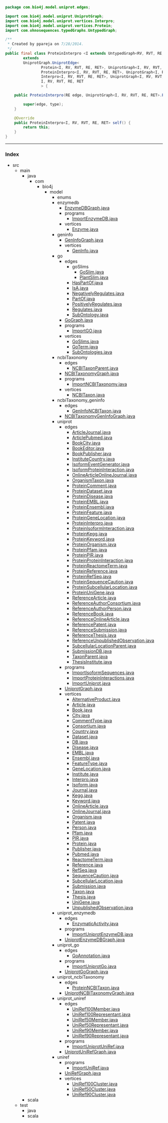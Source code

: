 
```java
package com.bio4j.model.uniprot.edges;

import com.bio4j.model.uniprot.UniprotGraph;
import com.bio4j.model.uniprot.vertices.Interpro;
import com.bio4j.model.uniprot.vertices.Protein;
import com.ohnosequences.typedGraphs.UntypedGraph;

/**
 * Created by ppareja on 7/28/2014.
 */
public final class ProteinInterpro <I extends UntypedGraph<RV, RVT, RE, RET>, RV, RVT, RE, RET>
		extends
		UniprotGraph.UniprotEdge<
				Protein<I, RV, RVT, RE, RET>, UniprotGraph<I, RV, RVT, RE, RET>.ProteinType,
				ProteinInterpro<I, RV, RVT, RE, RET>, UniprotGraph<I, RV, RVT, RE, RET>.ProteinInterproType,
				Interpro<I, RV, RVT, RE, RET>, UniprotGraph<I, RV, RVT, RE, RET>.InterproType,
				I, RV, RVT, RE, RET
				> {

	public ProteinInterpro(RE edge, UniprotGraph<I, RV, RVT, RE, RET>.ProteinInterproType type) {

		super(edge, type);
	}

	@Override
	public ProteinInterpro<I, RV, RVT, RE, RET> self() {
		return this;
	}
}
```


------

### Index

+ src
  + main
    + java
      + com
        + bio4j
          + model
            + enums
            + enzymedb
              + [EnzymeDBGraph.java][main\java\com\bio4j\model\enzymedb\EnzymeDBGraph.java]
              + programs
                + [ImportEnzymeDB.java][main\java\com\bio4j\model\enzymedb\programs\ImportEnzymeDB.java]
              + vertices
                + [Enzyme.java][main\java\com\bio4j\model\enzymedb\vertices\Enzyme.java]
            + geninfo
              + [GenInfoGraph.java][main\java\com\bio4j\model\geninfo\GenInfoGraph.java]
              + vertices
                + [GenInfo.java][main\java\com\bio4j\model\geninfo\vertices\GenInfo.java]
            + go
              + edges
                + goSlims
                  + [GoSlim.java][main\java\com\bio4j\model\go\edges\goSlims\GoSlim.java]
                  + [PlantSlim.java][main\java\com\bio4j\model\go\edges\goSlims\PlantSlim.java]
                + [HasPartOf.java][main\java\com\bio4j\model\go\edges\HasPartOf.java]
                + [IsA.java][main\java\com\bio4j\model\go\edges\IsA.java]
                + [NegativelyRegulates.java][main\java\com\bio4j\model\go\edges\NegativelyRegulates.java]
                + [PartOf.java][main\java\com\bio4j\model\go\edges\PartOf.java]
                + [PositivelyRegulates.java][main\java\com\bio4j\model\go\edges\PositivelyRegulates.java]
                + [Regulates.java][main\java\com\bio4j\model\go\edges\Regulates.java]
                + [SubOntology.java][main\java\com\bio4j\model\go\edges\SubOntology.java]
              + [GoGraph.java][main\java\com\bio4j\model\go\GoGraph.java]
              + programs
                + [ImportGO.java][main\java\com\bio4j\model\go\programs\ImportGO.java]
              + vertices
                + [GoSlims.java][main\java\com\bio4j\model\go\vertices\GoSlims.java]
                + [GoTerm.java][main\java\com\bio4j\model\go\vertices\GoTerm.java]
                + [SubOntologies.java][main\java\com\bio4j\model\go\vertices\SubOntologies.java]
            + ncbiTaxonomy
              + edges
                + [NCBITaxonParent.java][main\java\com\bio4j\model\ncbiTaxonomy\edges\NCBITaxonParent.java]
              + [NCBITaxonomyGraph.java][main\java\com\bio4j\model\ncbiTaxonomy\NCBITaxonomyGraph.java]
              + programs
                + [ImportNCBITaxonomy.java][main\java\com\bio4j\model\ncbiTaxonomy\programs\ImportNCBITaxonomy.java]
              + vertices
                + [NCBITaxon.java][main\java\com\bio4j\model\ncbiTaxonomy\vertices\NCBITaxon.java]
            + ncbiTaxonomy_geninfo
              + edges
                + [GenInfoNCBITaxon.java][main\java\com\bio4j\model\ncbiTaxonomy_geninfo\edges\GenInfoNCBITaxon.java]
              + [NCBITaxonomyGenInfoGraph.java][main\java\com\bio4j\model\ncbiTaxonomy_geninfo\NCBITaxonomyGenInfoGraph.java]
            + uniprot
              + edges
                + [ArticleJournal.java][main\java\com\bio4j\model\uniprot\edges\ArticleJournal.java]
                + [ArticlePubmed.java][main\java\com\bio4j\model\uniprot\edges\ArticlePubmed.java]
                + [BookCity.java][main\java\com\bio4j\model\uniprot\edges\BookCity.java]
                + [BookEditor.java][main\java\com\bio4j\model\uniprot\edges\BookEditor.java]
                + [BookPublisher.java][main\java\com\bio4j\model\uniprot\edges\BookPublisher.java]
                + [InstituteCountry.java][main\java\com\bio4j\model\uniprot\edges\InstituteCountry.java]
                + [IsoformEventGenerator.java][main\java\com\bio4j\model\uniprot\edges\IsoformEventGenerator.java]
                + [IsoformProteinInteraction.java][main\java\com\bio4j\model\uniprot\edges\IsoformProteinInteraction.java]
                + [OnlineArticleOnlineJournal.java][main\java\com\bio4j\model\uniprot\edges\OnlineArticleOnlineJournal.java]
                + [OrganismTaxon.java][main\java\com\bio4j\model\uniprot\edges\OrganismTaxon.java]
                + [ProteinComment.java][main\java\com\bio4j\model\uniprot\edges\ProteinComment.java]
                + [ProteinDataset.java][main\java\com\bio4j\model\uniprot\edges\ProteinDataset.java]
                + [ProteinDisease.java][main\java\com\bio4j\model\uniprot\edges\ProteinDisease.java]
                + [ProteinEMBL.java][main\java\com\bio4j\model\uniprot\edges\ProteinEMBL.java]
                + [ProteinEnsembl.java][main\java\com\bio4j\model\uniprot\edges\ProteinEnsembl.java]
                + [ProteinFeature.java][main\java\com\bio4j\model\uniprot\edges\ProteinFeature.java]
                + [ProteinGeneLocation.java][main\java\com\bio4j\model\uniprot\edges\ProteinGeneLocation.java]
                + [ProteinInterpro.java][main\java\com\bio4j\model\uniprot\edges\ProteinInterpro.java]
                + [ProteinIsoformInteraction.java][main\java\com\bio4j\model\uniprot\edges\ProteinIsoformInteraction.java]
                + [ProteinKegg.java][main\java\com\bio4j\model\uniprot\edges\ProteinKegg.java]
                + [ProteinKeyword.java][main\java\com\bio4j\model\uniprot\edges\ProteinKeyword.java]
                + [ProteinOrganism.java][main\java\com\bio4j\model\uniprot\edges\ProteinOrganism.java]
                + [ProteinPfam.java][main\java\com\bio4j\model\uniprot\edges\ProteinPfam.java]
                + [ProteinPIR.java][main\java\com\bio4j\model\uniprot\edges\ProteinPIR.java]
                + [ProteinProteinInteraction.java][main\java\com\bio4j\model\uniprot\edges\ProteinProteinInteraction.java]
                + [ProteinReactomeTerm.java][main\java\com\bio4j\model\uniprot\edges\ProteinReactomeTerm.java]
                + [ProteinReference.java][main\java\com\bio4j\model\uniprot\edges\ProteinReference.java]
                + [ProteinRefSeq.java][main\java\com\bio4j\model\uniprot\edges\ProteinRefSeq.java]
                + [ProteinSequenceCaution.java][main\java\com\bio4j\model\uniprot\edges\ProteinSequenceCaution.java]
                + [ProteinSubcellularLocation.java][main\java\com\bio4j\model\uniprot\edges\ProteinSubcellularLocation.java]
                + [ProteinUniGene.java][main\java\com\bio4j\model\uniprot\edges\ProteinUniGene.java]
                + [ReferenceArticle.java][main\java\com\bio4j\model\uniprot\edges\ReferenceArticle.java]
                + [ReferenceAuthorConsortium.java][main\java\com\bio4j\model\uniprot\edges\ReferenceAuthorConsortium.java]
                + [ReferenceAuthorPerson.java][main\java\com\bio4j\model\uniprot\edges\ReferenceAuthorPerson.java]
                + [ReferenceBook.java][main\java\com\bio4j\model\uniprot\edges\ReferenceBook.java]
                + [ReferenceOnlineArticle.java][main\java\com\bio4j\model\uniprot\edges\ReferenceOnlineArticle.java]
                + [ReferencePatent.java][main\java\com\bio4j\model\uniprot\edges\ReferencePatent.java]
                + [ReferenceSubmission.java][main\java\com\bio4j\model\uniprot\edges\ReferenceSubmission.java]
                + [ReferenceThesis.java][main\java\com\bio4j\model\uniprot\edges\ReferenceThesis.java]
                + [ReferenceUnpublishedObservation.java][main\java\com\bio4j\model\uniprot\edges\ReferenceUnpublishedObservation.java]
                + [SubcellularLocationParent.java][main\java\com\bio4j\model\uniprot\edges\SubcellularLocationParent.java]
                + [SubmissionDB.java][main\java\com\bio4j\model\uniprot\edges\SubmissionDB.java]
                + [TaxonParent.java][main\java\com\bio4j\model\uniprot\edges\TaxonParent.java]
                + [ThesisInstitute.java][main\java\com\bio4j\model\uniprot\edges\ThesisInstitute.java]
              + programs
                + [ImportIsoformSequences.java][main\java\com\bio4j\model\uniprot\programs\ImportIsoformSequences.java]
                + [ImportProteinInteractions.java][main\java\com\bio4j\model\uniprot\programs\ImportProteinInteractions.java]
                + [ImportUniprot.java][main\java\com\bio4j\model\uniprot\programs\ImportUniprot.java]
              + [UniprotGraph.java][main\java\com\bio4j\model\uniprot\UniprotGraph.java]
              + vertices
                + [AlternativeProduct.java][main\java\com\bio4j\model\uniprot\vertices\AlternativeProduct.java]
                + [Article.java][main\java\com\bio4j\model\uniprot\vertices\Article.java]
                + [Book.java][main\java\com\bio4j\model\uniprot\vertices\Book.java]
                + [City.java][main\java\com\bio4j\model\uniprot\vertices\City.java]
                + [CommentType.java][main\java\com\bio4j\model\uniprot\vertices\CommentType.java]
                + [Consortium.java][main\java\com\bio4j\model\uniprot\vertices\Consortium.java]
                + [Country.java][main\java\com\bio4j\model\uniprot\vertices\Country.java]
                + [Dataset.java][main\java\com\bio4j\model\uniprot\vertices\Dataset.java]
                + [DB.java][main\java\com\bio4j\model\uniprot\vertices\DB.java]
                + [Disease.java][main\java\com\bio4j\model\uniprot\vertices\Disease.java]
                + [EMBL.java][main\java\com\bio4j\model\uniprot\vertices\EMBL.java]
                + [Ensembl.java][main\java\com\bio4j\model\uniprot\vertices\Ensembl.java]
                + [FeatureType.java][main\java\com\bio4j\model\uniprot\vertices\FeatureType.java]
                + [GeneLocation.java][main\java\com\bio4j\model\uniprot\vertices\GeneLocation.java]
                + [Institute.java][main\java\com\bio4j\model\uniprot\vertices\Institute.java]
                + [Interpro.java][main\java\com\bio4j\model\uniprot\vertices\Interpro.java]
                + [Isoform.java][main\java\com\bio4j\model\uniprot\vertices\Isoform.java]
                + [Journal.java][main\java\com\bio4j\model\uniprot\vertices\Journal.java]
                + [Kegg.java][main\java\com\bio4j\model\uniprot\vertices\Kegg.java]
                + [Keyword.java][main\java\com\bio4j\model\uniprot\vertices\Keyword.java]
                + [OnlineArticle.java][main\java\com\bio4j\model\uniprot\vertices\OnlineArticle.java]
                + [OnlineJournal.java][main\java\com\bio4j\model\uniprot\vertices\OnlineJournal.java]
                + [Organism.java][main\java\com\bio4j\model\uniprot\vertices\Organism.java]
                + [Patent.java][main\java\com\bio4j\model\uniprot\vertices\Patent.java]
                + [Person.java][main\java\com\bio4j\model\uniprot\vertices\Person.java]
                + [Pfam.java][main\java\com\bio4j\model\uniprot\vertices\Pfam.java]
                + [PIR.java][main\java\com\bio4j\model\uniprot\vertices\PIR.java]
                + [Protein.java][main\java\com\bio4j\model\uniprot\vertices\Protein.java]
                + [Publisher.java][main\java\com\bio4j\model\uniprot\vertices\Publisher.java]
                + [Pubmed.java][main\java\com\bio4j\model\uniprot\vertices\Pubmed.java]
                + [ReactomeTerm.java][main\java\com\bio4j\model\uniprot\vertices\ReactomeTerm.java]
                + [Reference.java][main\java\com\bio4j\model\uniprot\vertices\Reference.java]
                + [RefSeq.java][main\java\com\bio4j\model\uniprot\vertices\RefSeq.java]
                + [SequenceCaution.java][main\java\com\bio4j\model\uniprot\vertices\SequenceCaution.java]
                + [SubcellularLocation.java][main\java\com\bio4j\model\uniprot\vertices\SubcellularLocation.java]
                + [Submission.java][main\java\com\bio4j\model\uniprot\vertices\Submission.java]
                + [Taxon.java][main\java\com\bio4j\model\uniprot\vertices\Taxon.java]
                + [Thesis.java][main\java\com\bio4j\model\uniprot\vertices\Thesis.java]
                + [UniGene.java][main\java\com\bio4j\model\uniprot\vertices\UniGene.java]
                + [UnpublishedObservation.java][main\java\com\bio4j\model\uniprot\vertices\UnpublishedObservation.java]
            + uniprot_enzymedb
              + edges
                + [EnzymaticActivity.java][main\java\com\bio4j\model\uniprot_enzymedb\edges\EnzymaticActivity.java]
              + programs
                + [ImportUniprotEnzymeDB.java][main\java\com\bio4j\model\uniprot_enzymedb\programs\ImportUniprotEnzymeDB.java]
              + [UniprotEnzymeDBGraph.java][main\java\com\bio4j\model\uniprot_enzymedb\UniprotEnzymeDBGraph.java]
            + uniprot_go
              + edges
                + [GoAnnotation.java][main\java\com\bio4j\model\uniprot_go\edges\GoAnnotation.java]
              + programs
                + [ImportUniprotGo.java][main\java\com\bio4j\model\uniprot_go\programs\ImportUniprotGo.java]
              + [UniprotGoGraph.java][main\java\com\bio4j\model\uniprot_go\UniprotGoGraph.java]
            + uniprot_ncbiTaxonomy
              + edges
                + [ProteinNCBITaxon.java][main\java\com\bio4j\model\uniprot_ncbiTaxonomy\edges\ProteinNCBITaxon.java]
              + [UniprotNCBITaxonomyGraph.java][main\java\com\bio4j\model\uniprot_ncbiTaxonomy\UniprotNCBITaxonomyGraph.java]
            + uniprot_uniref
              + edges
                + [UniRef100Member.java][main\java\com\bio4j\model\uniprot_uniref\edges\UniRef100Member.java]
                + [UniRef100Representant.java][main\java\com\bio4j\model\uniprot_uniref\edges\UniRef100Representant.java]
                + [UniRef50Member.java][main\java\com\bio4j\model\uniprot_uniref\edges\UniRef50Member.java]
                + [UniRef50Representant.java][main\java\com\bio4j\model\uniprot_uniref\edges\UniRef50Representant.java]
                + [UniRef90Member.java][main\java\com\bio4j\model\uniprot_uniref\edges\UniRef90Member.java]
                + [UniRef90Representant.java][main\java\com\bio4j\model\uniprot_uniref\edges\UniRef90Representant.java]
              + programs
                + [ImportUniprotUniRef.java][main\java\com\bio4j\model\uniprot_uniref\programs\ImportUniprotUniRef.java]
              + [UniprotUniRefGraph.java][main\java\com\bio4j\model\uniprot_uniref\UniprotUniRefGraph.java]
            + uniref
              + programs
                + [ImportUniRef.java][main\java\com\bio4j\model\uniref\programs\ImportUniRef.java]
              + [UniRefGraph.java][main\java\com\bio4j\model\uniref\UniRefGraph.java]
              + vertices
                + [UniRef100Cluster.java][main\java\com\bio4j\model\uniref\vertices\UniRef100Cluster.java]
                + [UniRef50Cluster.java][main\java\com\bio4j\model\uniref\vertices\UniRef50Cluster.java]
                + [UniRef90Cluster.java][main\java\com\bio4j\model\uniref\vertices\UniRef90Cluster.java]
    + scala
  + test
    + java
    + scala

[main\java\com\bio4j\model\enzymedb\EnzymeDBGraph.java]: ..\..\enzymedb\EnzymeDBGraph.java.md
[main\java\com\bio4j\model\enzymedb\programs\ImportEnzymeDB.java]: ..\..\enzymedb\programs\ImportEnzymeDB.java.md
[main\java\com\bio4j\model\enzymedb\vertices\Enzyme.java]: ..\..\enzymedb\vertices\Enzyme.java.md
[main\java\com\bio4j\model\geninfo\GenInfoGraph.java]: ..\..\geninfo\GenInfoGraph.java.md
[main\java\com\bio4j\model\geninfo\vertices\GenInfo.java]: ..\..\geninfo\vertices\GenInfo.java.md
[main\java\com\bio4j\model\go\edges\goSlims\GoSlim.java]: ..\..\go\edges\goSlims\GoSlim.java.md
[main\java\com\bio4j\model\go\edges\goSlims\PlantSlim.java]: ..\..\go\edges\goSlims\PlantSlim.java.md
[main\java\com\bio4j\model\go\edges\HasPartOf.java]: ..\..\go\edges\HasPartOf.java.md
[main\java\com\bio4j\model\go\edges\IsA.java]: ..\..\go\edges\IsA.java.md
[main\java\com\bio4j\model\go\edges\NegativelyRegulates.java]: ..\..\go\edges\NegativelyRegulates.java.md
[main\java\com\bio4j\model\go\edges\PartOf.java]: ..\..\go\edges\PartOf.java.md
[main\java\com\bio4j\model\go\edges\PositivelyRegulates.java]: ..\..\go\edges\PositivelyRegulates.java.md
[main\java\com\bio4j\model\go\edges\Regulates.java]: ..\..\go\edges\Regulates.java.md
[main\java\com\bio4j\model\go\edges\SubOntology.java]: ..\..\go\edges\SubOntology.java.md
[main\java\com\bio4j\model\go\GoGraph.java]: ..\..\go\GoGraph.java.md
[main\java\com\bio4j\model\go\programs\ImportGO.java]: ..\..\go\programs\ImportGO.java.md
[main\java\com\bio4j\model\go\vertices\GoSlims.java]: ..\..\go\vertices\GoSlims.java.md
[main\java\com\bio4j\model\go\vertices\GoTerm.java]: ..\..\go\vertices\GoTerm.java.md
[main\java\com\bio4j\model\go\vertices\SubOntologies.java]: ..\..\go\vertices\SubOntologies.java.md
[main\java\com\bio4j\model\ncbiTaxonomy\edges\NCBITaxonParent.java]: ..\..\ncbiTaxonomy\edges\NCBITaxonParent.java.md
[main\java\com\bio4j\model\ncbiTaxonomy\NCBITaxonomyGraph.java]: ..\..\ncbiTaxonomy\NCBITaxonomyGraph.java.md
[main\java\com\bio4j\model\ncbiTaxonomy\programs\ImportNCBITaxonomy.java]: ..\..\ncbiTaxonomy\programs\ImportNCBITaxonomy.java.md
[main\java\com\bio4j\model\ncbiTaxonomy\vertices\NCBITaxon.java]: ..\..\ncbiTaxonomy\vertices\NCBITaxon.java.md
[main\java\com\bio4j\model\ncbiTaxonomy_geninfo\edges\GenInfoNCBITaxon.java]: ..\..\ncbiTaxonomy_geninfo\edges\GenInfoNCBITaxon.java.md
[main\java\com\bio4j\model\ncbiTaxonomy_geninfo\NCBITaxonomyGenInfoGraph.java]: ..\..\ncbiTaxonomy_geninfo\NCBITaxonomyGenInfoGraph.java.md
[main\java\com\bio4j\model\uniprot\edges\ArticleJournal.java]: ArticleJournal.java.md
[main\java\com\bio4j\model\uniprot\edges\ArticlePubmed.java]: ArticlePubmed.java.md
[main\java\com\bio4j\model\uniprot\edges\BookCity.java]: BookCity.java.md
[main\java\com\bio4j\model\uniprot\edges\BookEditor.java]: BookEditor.java.md
[main\java\com\bio4j\model\uniprot\edges\BookPublisher.java]: BookPublisher.java.md
[main\java\com\bio4j\model\uniprot\edges\InstituteCountry.java]: InstituteCountry.java.md
[main\java\com\bio4j\model\uniprot\edges\IsoformEventGenerator.java]: IsoformEventGenerator.java.md
[main\java\com\bio4j\model\uniprot\edges\IsoformProteinInteraction.java]: IsoformProteinInteraction.java.md
[main\java\com\bio4j\model\uniprot\edges\OnlineArticleOnlineJournal.java]: OnlineArticleOnlineJournal.java.md
[main\java\com\bio4j\model\uniprot\edges\OrganismTaxon.java]: OrganismTaxon.java.md
[main\java\com\bio4j\model\uniprot\edges\ProteinComment.java]: ProteinComment.java.md
[main\java\com\bio4j\model\uniprot\edges\ProteinDataset.java]: ProteinDataset.java.md
[main\java\com\bio4j\model\uniprot\edges\ProteinDisease.java]: ProteinDisease.java.md
[main\java\com\bio4j\model\uniprot\edges\ProteinEMBL.java]: ProteinEMBL.java.md
[main\java\com\bio4j\model\uniprot\edges\ProteinEnsembl.java]: ProteinEnsembl.java.md
[main\java\com\bio4j\model\uniprot\edges\ProteinFeature.java]: ProteinFeature.java.md
[main\java\com\bio4j\model\uniprot\edges\ProteinGeneLocation.java]: ProteinGeneLocation.java.md
[main\java\com\bio4j\model\uniprot\edges\ProteinInterpro.java]: ProteinInterpro.java.md
[main\java\com\bio4j\model\uniprot\edges\ProteinIsoformInteraction.java]: ProteinIsoformInteraction.java.md
[main\java\com\bio4j\model\uniprot\edges\ProteinKegg.java]: ProteinKegg.java.md
[main\java\com\bio4j\model\uniprot\edges\ProteinKeyword.java]: ProteinKeyword.java.md
[main\java\com\bio4j\model\uniprot\edges\ProteinOrganism.java]: ProteinOrganism.java.md
[main\java\com\bio4j\model\uniprot\edges\ProteinPfam.java]: ProteinPfam.java.md
[main\java\com\bio4j\model\uniprot\edges\ProteinPIR.java]: ProteinPIR.java.md
[main\java\com\bio4j\model\uniprot\edges\ProteinProteinInteraction.java]: ProteinProteinInteraction.java.md
[main\java\com\bio4j\model\uniprot\edges\ProteinReactomeTerm.java]: ProteinReactomeTerm.java.md
[main\java\com\bio4j\model\uniprot\edges\ProteinReference.java]: ProteinReference.java.md
[main\java\com\bio4j\model\uniprot\edges\ProteinRefSeq.java]: ProteinRefSeq.java.md
[main\java\com\bio4j\model\uniprot\edges\ProteinSequenceCaution.java]: ProteinSequenceCaution.java.md
[main\java\com\bio4j\model\uniprot\edges\ProteinSubcellularLocation.java]: ProteinSubcellularLocation.java.md
[main\java\com\bio4j\model\uniprot\edges\ProteinUniGene.java]: ProteinUniGene.java.md
[main\java\com\bio4j\model\uniprot\edges\ReferenceArticle.java]: ReferenceArticle.java.md
[main\java\com\bio4j\model\uniprot\edges\ReferenceAuthorConsortium.java]: ReferenceAuthorConsortium.java.md
[main\java\com\bio4j\model\uniprot\edges\ReferenceAuthorPerson.java]: ReferenceAuthorPerson.java.md
[main\java\com\bio4j\model\uniprot\edges\ReferenceBook.java]: ReferenceBook.java.md
[main\java\com\bio4j\model\uniprot\edges\ReferenceOnlineArticle.java]: ReferenceOnlineArticle.java.md
[main\java\com\bio4j\model\uniprot\edges\ReferencePatent.java]: ReferencePatent.java.md
[main\java\com\bio4j\model\uniprot\edges\ReferenceSubmission.java]: ReferenceSubmission.java.md
[main\java\com\bio4j\model\uniprot\edges\ReferenceThesis.java]: ReferenceThesis.java.md
[main\java\com\bio4j\model\uniprot\edges\ReferenceUnpublishedObservation.java]: ReferenceUnpublishedObservation.java.md
[main\java\com\bio4j\model\uniprot\edges\SubcellularLocationParent.java]: SubcellularLocationParent.java.md
[main\java\com\bio4j\model\uniprot\edges\SubmissionDB.java]: SubmissionDB.java.md
[main\java\com\bio4j\model\uniprot\edges\TaxonParent.java]: TaxonParent.java.md
[main\java\com\bio4j\model\uniprot\edges\ThesisInstitute.java]: ThesisInstitute.java.md
[main\java\com\bio4j\model\uniprot\programs\ImportIsoformSequences.java]: ..\programs\ImportIsoformSequences.java.md
[main\java\com\bio4j\model\uniprot\programs\ImportProteinInteractions.java]: ..\programs\ImportProteinInteractions.java.md
[main\java\com\bio4j\model\uniprot\programs\ImportUniprot.java]: ..\programs\ImportUniprot.java.md
[main\java\com\bio4j\model\uniprot\UniprotGraph.java]: ..\UniprotGraph.java.md
[main\java\com\bio4j\model\uniprot\vertices\AlternativeProduct.java]: ..\vertices\AlternativeProduct.java.md
[main\java\com\bio4j\model\uniprot\vertices\Article.java]: ..\vertices\Article.java.md
[main\java\com\bio4j\model\uniprot\vertices\Book.java]: ..\vertices\Book.java.md
[main\java\com\bio4j\model\uniprot\vertices\City.java]: ..\vertices\City.java.md
[main\java\com\bio4j\model\uniprot\vertices\CommentType.java]: ..\vertices\CommentType.java.md
[main\java\com\bio4j\model\uniprot\vertices\Consortium.java]: ..\vertices\Consortium.java.md
[main\java\com\bio4j\model\uniprot\vertices\Country.java]: ..\vertices\Country.java.md
[main\java\com\bio4j\model\uniprot\vertices\Dataset.java]: ..\vertices\Dataset.java.md
[main\java\com\bio4j\model\uniprot\vertices\DB.java]: ..\vertices\DB.java.md
[main\java\com\bio4j\model\uniprot\vertices\Disease.java]: ..\vertices\Disease.java.md
[main\java\com\bio4j\model\uniprot\vertices\EMBL.java]: ..\vertices\EMBL.java.md
[main\java\com\bio4j\model\uniprot\vertices\Ensembl.java]: ..\vertices\Ensembl.java.md
[main\java\com\bio4j\model\uniprot\vertices\FeatureType.java]: ..\vertices\FeatureType.java.md
[main\java\com\bio4j\model\uniprot\vertices\GeneLocation.java]: ..\vertices\GeneLocation.java.md
[main\java\com\bio4j\model\uniprot\vertices\Institute.java]: ..\vertices\Institute.java.md
[main\java\com\bio4j\model\uniprot\vertices\Interpro.java]: ..\vertices\Interpro.java.md
[main\java\com\bio4j\model\uniprot\vertices\Isoform.java]: ..\vertices\Isoform.java.md
[main\java\com\bio4j\model\uniprot\vertices\Journal.java]: ..\vertices\Journal.java.md
[main\java\com\bio4j\model\uniprot\vertices\Kegg.java]: ..\vertices\Kegg.java.md
[main\java\com\bio4j\model\uniprot\vertices\Keyword.java]: ..\vertices\Keyword.java.md
[main\java\com\bio4j\model\uniprot\vertices\OnlineArticle.java]: ..\vertices\OnlineArticle.java.md
[main\java\com\bio4j\model\uniprot\vertices\OnlineJournal.java]: ..\vertices\OnlineJournal.java.md
[main\java\com\bio4j\model\uniprot\vertices\Organism.java]: ..\vertices\Organism.java.md
[main\java\com\bio4j\model\uniprot\vertices\Patent.java]: ..\vertices\Patent.java.md
[main\java\com\bio4j\model\uniprot\vertices\Person.java]: ..\vertices\Person.java.md
[main\java\com\bio4j\model\uniprot\vertices\Pfam.java]: ..\vertices\Pfam.java.md
[main\java\com\bio4j\model\uniprot\vertices\PIR.java]: ..\vertices\PIR.java.md
[main\java\com\bio4j\model\uniprot\vertices\Protein.java]: ..\vertices\Protein.java.md
[main\java\com\bio4j\model\uniprot\vertices\Publisher.java]: ..\vertices\Publisher.java.md
[main\java\com\bio4j\model\uniprot\vertices\Pubmed.java]: ..\vertices\Pubmed.java.md
[main\java\com\bio4j\model\uniprot\vertices\ReactomeTerm.java]: ..\vertices\ReactomeTerm.java.md
[main\java\com\bio4j\model\uniprot\vertices\Reference.java]: ..\vertices\Reference.java.md
[main\java\com\bio4j\model\uniprot\vertices\RefSeq.java]: ..\vertices\RefSeq.java.md
[main\java\com\bio4j\model\uniprot\vertices\SequenceCaution.java]: ..\vertices\SequenceCaution.java.md
[main\java\com\bio4j\model\uniprot\vertices\SubcellularLocation.java]: ..\vertices\SubcellularLocation.java.md
[main\java\com\bio4j\model\uniprot\vertices\Submission.java]: ..\vertices\Submission.java.md
[main\java\com\bio4j\model\uniprot\vertices\Taxon.java]: ..\vertices\Taxon.java.md
[main\java\com\bio4j\model\uniprot\vertices\Thesis.java]: ..\vertices\Thesis.java.md
[main\java\com\bio4j\model\uniprot\vertices\UniGene.java]: ..\vertices\UniGene.java.md
[main\java\com\bio4j\model\uniprot\vertices\UnpublishedObservation.java]: ..\vertices\UnpublishedObservation.java.md
[main\java\com\bio4j\model\uniprot_enzymedb\edges\EnzymaticActivity.java]: ..\..\uniprot_enzymedb\edges\EnzymaticActivity.java.md
[main\java\com\bio4j\model\uniprot_enzymedb\programs\ImportUniprotEnzymeDB.java]: ..\..\uniprot_enzymedb\programs\ImportUniprotEnzymeDB.java.md
[main\java\com\bio4j\model\uniprot_enzymedb\UniprotEnzymeDBGraph.java]: ..\..\uniprot_enzymedb\UniprotEnzymeDBGraph.java.md
[main\java\com\bio4j\model\uniprot_go\edges\GoAnnotation.java]: ..\..\uniprot_go\edges\GoAnnotation.java.md
[main\java\com\bio4j\model\uniprot_go\programs\ImportUniprotGo.java]: ..\..\uniprot_go\programs\ImportUniprotGo.java.md
[main\java\com\bio4j\model\uniprot_go\UniprotGoGraph.java]: ..\..\uniprot_go\UniprotGoGraph.java.md
[main\java\com\bio4j\model\uniprot_ncbiTaxonomy\edges\ProteinNCBITaxon.java]: ..\..\uniprot_ncbiTaxonomy\edges\ProteinNCBITaxon.java.md
[main\java\com\bio4j\model\uniprot_ncbiTaxonomy\UniprotNCBITaxonomyGraph.java]: ..\..\uniprot_ncbiTaxonomy\UniprotNCBITaxonomyGraph.java.md
[main\java\com\bio4j\model\uniprot_uniref\edges\UniRef100Member.java]: ..\..\uniprot_uniref\edges\UniRef100Member.java.md
[main\java\com\bio4j\model\uniprot_uniref\edges\UniRef100Representant.java]: ..\..\uniprot_uniref\edges\UniRef100Representant.java.md
[main\java\com\bio4j\model\uniprot_uniref\edges\UniRef50Member.java]: ..\..\uniprot_uniref\edges\UniRef50Member.java.md
[main\java\com\bio4j\model\uniprot_uniref\edges\UniRef50Representant.java]: ..\..\uniprot_uniref\edges\UniRef50Representant.java.md
[main\java\com\bio4j\model\uniprot_uniref\edges\UniRef90Member.java]: ..\..\uniprot_uniref\edges\UniRef90Member.java.md
[main\java\com\bio4j\model\uniprot_uniref\edges\UniRef90Representant.java]: ..\..\uniprot_uniref\edges\UniRef90Representant.java.md
[main\java\com\bio4j\model\uniprot_uniref\programs\ImportUniprotUniRef.java]: ..\..\uniprot_uniref\programs\ImportUniprotUniRef.java.md
[main\java\com\bio4j\model\uniprot_uniref\UniprotUniRefGraph.java]: ..\..\uniprot_uniref\UniprotUniRefGraph.java.md
[main\java\com\bio4j\model\uniref\programs\ImportUniRef.java]: ..\..\uniref\programs\ImportUniRef.java.md
[main\java\com\bio4j\model\uniref\UniRefGraph.java]: ..\..\uniref\UniRefGraph.java.md
[main\java\com\bio4j\model\uniref\vertices\UniRef100Cluster.java]: ..\..\uniref\vertices\UniRef100Cluster.java.md
[main\java\com\bio4j\model\uniref\vertices\UniRef50Cluster.java]: ..\..\uniref\vertices\UniRef50Cluster.java.md
[main\java\com\bio4j\model\uniref\vertices\UniRef90Cluster.java]: ..\..\uniref\vertices\UniRef90Cluster.java.md